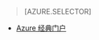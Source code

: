 > [AZURE.SELECTOR]
<!--- [Azure Portal](../articles/storage/storage-e2e-troubleshooting.md)-->
- [Azure 经典门户](/documentation/articles/storage-e2e-troubleshooting-classic-portal)

<!---HONumber=Mooncake_0104_2016-->